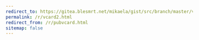 ```yaml
---
redirect_to: https://gitea.blesmrt.net/mikaela/gist/src/branch/master/vcard
permalink: /r/vcard2.html
redirect_from: /r/pubvcard.html
sitemap: false
---
```


